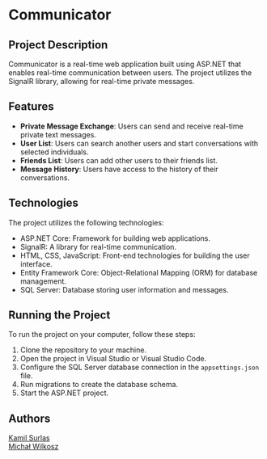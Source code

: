 # Communicator

## Project Description

Communicator is a real-time web application built using ASP.NET that enables real-time communication between users. The project utilizes the SignalR library, allowing for real-time private messages.

## Features

- **Private Message Exchange**: Users can send and receive real-time private text messages.
- **User List**: Users can search another users and start conversations with selected individuals.
- **Friends List**: Users can add other users to their friends list.
- **Message History**: Users have access to the history of their conversations.

## Technologies

The project utilizes the following technologies:

- ASP.NET Core: Framework for building web applications.
- SignalR: A library for real-time communication.
- HTML, CSS, JavaScript: Front-end technologies for building the user interface.
- Entity Framework Core: Object-Relational Mapping (ORM) for database management.
- SQL Server: Database storing user information and messages.

## Running the Project

To run the project on your computer, follow these steps:

1. Clone the repository to your machine.
2. Open the project in Visual Studio or Visual Studio Code.
3. Configure the SQL Server database connection in the `appsettings.json` file.
4. Run migrations to create the database schema.
5. Start the ASP.NET project.


## Authors
<a href="https://github.com/KamilSurlas">Kamil Surlas</a>  
<a href="https://github.com/MichalWilkosz01">Michał Wilkosz</a>  

